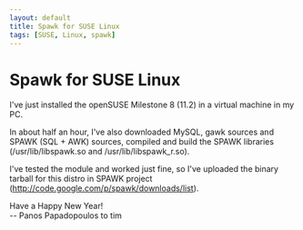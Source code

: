 ```yaml
---
layout: default
title: Spawk for SUSE Linux
tags: [SUSE, Linux, spawk]
---
```


Spawk for SUSE Linux
====================

I've just installed the openSUSE Milestone 8 (11.2) in a virtual machine
in my PC.

In about half an hour, I've also downloaded MySQL, gawk sources and
SPAWK (SQL + AWK) sources, compiled and build the SPAWK  libraries
(/usr/lib/libspawk.so and /usr/lib/libspawk_r.so).

I've tested the module and worked just fine, so I've
uploaded the binary tarball for this distro in SPAWK project
(<http://code.google.com/p/spawk/downloads/list>).

Have a Happy New Year!  
\-\- Panos Papadopoulos to tim
